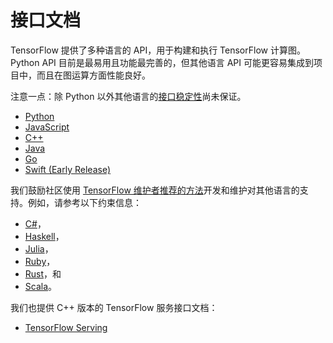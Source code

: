 # 接口文档

TensorFlow 提供了多种语言的 API，用于构建和执行 TensorFlow 计算图。Python API 目前是最易用且功能最完善的，但其他语言 API 可能更容易集成到项目中，而且在图运算方面性能良好。

注意一点：除 Python 以外其他语言的[接口稳定性](../programmers_guide/version_semantics)尚未保证。

* [Python](python)
* [JavaScript](https://js.tensorflow.org/api/latest/)
* [C++](cc)
* [Java](java/reference/org/tensorflow/package-summary)
* [Go](https://godoc.org/github.com/tensorflow/tensorflow/tensorflow/go)
* [Swift (Early Release)](swift)


我们鼓励社区使用 [TensorFlow 维护者推荐的方法](../extend/language_bindings)开发和维护对其他语言的支持。例如，请参考以下约束信息：

* [C#](https://github.com/migueldeicaza/TensorFlowSharp)，
* [Haskell](https://github.com/tensorflow/haskell)，
* [Julia](https://github.com/malmaud/TensorFlow.jl)，
* [Ruby](https://github.com/somaticio/tensorflow.rb)，
* [Rust](https://github.com/tensorflow/rust)，和
* [Scala](https://github.com/eaplatanios/tensorflow_scala)。

我们也提供 C++ 版本的 TensorFlow 服务接口文档：

* [TensorFlow Serving](/api_docs/serving)
